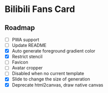 # Bilibili Fans Card

## Roadmap

- [ ] PWA support
- [ ] Update README
- [x] Auto generate foreground gradient color
- [x] Restrict stencil
- [ ] Favicon
- [ ] Avatar cropper
- [ ] Disabled when no current template
- [x] Slide to change the size of generation
- [x] Deprecate html2canvas, draw native canvas
